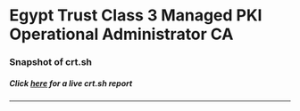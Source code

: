 # Egypt Trust Class 3 Managed PKI Operational Administrator CA
### Snapshot of crt.sh
##### Click [here](https://crt.sh/?q=3E26492E20B52DE79E15766E6CB4251A1D566B0DBFB225AA7D08DDA1DCEBBF0A) for a live crt.sh report

---
